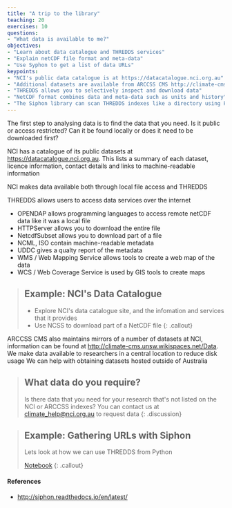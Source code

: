 ```yaml
---
title: "A trip to the library"
teaching: 20
exercises: 10
questions:
- "What data is available to me?"
objectives:
- "Learn about data catalogue and THREDDS services"
- "Explain netCDF file format and meta-data"
- "Use Syphon to get a list of data URLs"
keypoints:
- "NCI's public data catalogue is at https://datacatalogue.nci.org.au"
- "Additional datasets are available from ARCCSS CMS http://climate-cms.unsw.wikispaces.net/Data"
- "THREDDS allows you to selectively inspect and download data"
- "NetCDF format combines data and meta-data such as units and history"
- "The Siphon library can scan THREDDS indexes like a directory using Python"
---
```


The first step to analysing data is to find the data that you need. Is it public or access restricted? Can it be found locally or does it need to be downloaded first?

NCI has a catalogue of its public datasets at https://datacatalogue.nci.org.au. This lists a summary of each dataset, licence information, contact details and links to machine-readable information

NCI makes data available both through local file access and THREDDS

THREDDS allows users to access data services over the internet
 * OPENDAP allows programming languages to access remote netCDF data like it was a local file
 * HTTPServer allows you to download the entire file
 * NetcdfSubset allows you to download part of a file
 * NCML, ISO contain machine-readable metadata
 * UDDC gives a qualty report of the metadata
 * WMS / Web Mapping Service allows tools to create a web map of the data
 * WCS / Web Coverage Service is used by GIS tools to create maps

> ## Example: NCI's Data Catalogue
> * Explore NCI's data catalogue site, and the infomation and services that it provides
> * Use NCSS to download part of a NetCDF file
{: .callout}

ARCCSS CMS also maintains mirrors of a number of datasets at NCI, information can be found at http://climate-cms.unsw.wikispaces.net/Data. 
We make data available to researchers in a central location to reduce disk usage
We can help with obtaining datasets hosted outside of Australia

> ## What data do you require?
> Is there data that you need for your research that's not listed on the NCI or ARCCSS indexes? You can contact us at climate_help@nci.org.au to request data
{: .discussion}

> ## Example: Gathering URLs with Siphon
> Lets look at how we can use THREDDS from Python
>
> [Notebook](https://github.com/ScottWales/swc-climatedata/blob/gh-pages/data/01-siphon.ipynb)
{: .callout}

#### References
 * http://siphon.readthedocs.io/en/latest/
